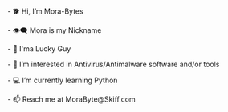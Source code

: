 <p>- 🐕 Hi, I’m Mora-Bytes</p>
<p>- 👁️‍🗨️ Mora is my Nickname</p>
<p>- 🥠 I'ma Lucky Guy</p>
<p>- 🔐 I’m interested in Antivirus/Antimalware software and/or tools</p>
<p>- 💻 I’m currently learning Python</p>
<p>- 📫 Reach me at MoraByte@Skiff.com</p>
